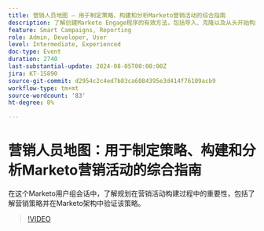 ```yaml
---
title: 营销人员地图 — 用于制定策略、构建和分析Marketo营销活动的综合指南
description: 了解创建Marketo Engage程序的有效方法，包括导入、克隆以及从头开始构建。 自定义Marketo Engage模板以符合品牌标准并管理资产和期间成本。
feature: Smart Campaigns, Reporting
role: Admin, Developer, User
level: Intermediate, Experienced
doc-type: Event
duration: 2740
last-substantial-update: 2024-08-05T00:00:00Z
jira: KT-15890
source-git-commit: d2954c2c4ed7b83ca6084395e3d414f76109acb9
workflow-type: tm+mt
source-wordcount: '83'
ht-degree: 0%

---
```



# 营销人员地图：用于制定策略、构建和分析Marketo营销活动的综合指南

在这个Marketo用户组会话中，了解规划在营销活动构建过程中的重要性，包括了解营销策略并在Marketo架构中验证该策略。

>[!VIDEO](https://video.tv.adobe.com/v/3432223/?learn=on)
